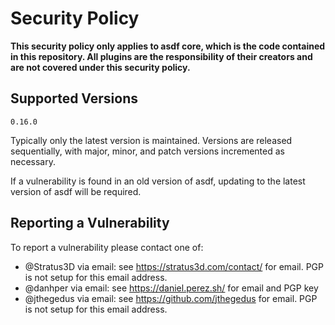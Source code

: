 # Security Policy

**This security policy only applies to asdf core, which is the code contained in
this repository. All plugins are the responsibility of their creators and are
not covered under this security policy.**

## Supported Versions

<!-- x-release-please-start-version -->

```
0.16.0
```

<!-- x-release-please-end -->

Typically only the latest version is maintained. Versions are released
sequentially, with major, minor, and patch versions incremented as necessary.

If a vulnerability is found in an old version of asdf, updating to the latest
version of asdf will be required.

## Reporting a Vulnerability

To report a vulnerability please contact one of:

- @Stratus3D via email: see https://stratus3d.com/contact/ for email. PGP is not
  setup for this email address.
- @danhper via email: see https://daniel.perez.sh/ for email and PGP key
- @jthegedus via email: see https://github.com/jthegedus for email. PGP is not
  setup for this email address.
